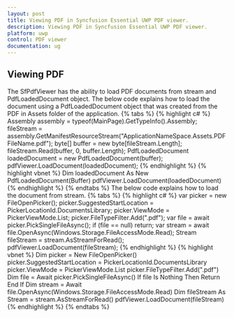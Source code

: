 ```yaml
---
layout: post
title: Viewing PDF in Syncfusion Essential UWP PDF viewer.
description: Viewing PDF in Syncfusion Essential UWP PDF viewer.
platform: uwp
control: PDF viewer
documentation: ug
---
```


## Viewing PDF
The SfPdfViewer has the ability to load PDF documents from stream and PdfLoadedDocument object.
The below code explains how to load the document using a PdfLoadedDocument object that was created from the PDF in Assets folder of the application.
{% tabs %}
{% highlight c# %}
Assembly assembly = typeof(MainPage).GetTypeInfo().Assembly;
fileStream = assembly.GetManifestResourceStream("ApplicationNameSpace.Assets.PDFFileName.pdf");
byte[] buffer = new byte[fileStream.Length];
fileStream.Read(buffer, 0, buffer.Length);
PdfLoadedDocument loadedDocument = new PdfLoadedDocument(buffer);
pdfViewer.LoadDocument(loadedDocument);
{% endhighlight %}
{% highlight vbnet %}
Dim loadedDocument As New PdfLoadedDocument(Buffer)
pdfViewer.LoadDocument(loadedDocument)
{% endhighlight %}
{% endtabs %}
The below code explains how to load the document from stream.
{% tabs %}
{% highlight c# %}
var picker = new FileOpenPicker();
picker.SuggestedStartLocation = PickerLocationId.DocumentsLibrary;
picker.ViewMode = PickerViewMode.List;
picker.FileTypeFilter.Add(".pdf");
var file = await picker.PickSingleFileAsync();
if (file == null) 
    return;
var stream = await file.OpenAsync(Windows.Storage.FileAccessMode.Read);
Stream fileStream = stream.AsStreamForRead();
pdfViewer.LoadDocument(fileStream);
{% endhighlight %}
{% highlight vbnet %}
Dim picker = New FileOpenPicker()
picker.SuggestedStartLocation = PickerLocationId.DocumentsLibrary
picker.ViewMode = PickerViewMode.List
picker.FileTypeFilter.Add(".pdf")
Dim file = Await picker.PickSingleFileAsync()
If file Is Nothing Then
    Return
End If
Dim stream = Await file.OpenAsync(Windows.Storage.FileAccessMode.Read)
Dim fileStream As Stream = stream.AsStreamForRead()
pdfViewer.LoadDocument(fileStream)
{% endhighlight %}
{% endtabs %}
